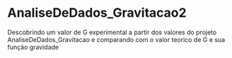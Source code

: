 # AnaliseDeDados_Gravitacao2
Descobrindo um valor de G experimental a partir dos valores do projeto AnaliseDeDados_Gravitacao e comparando com o valor teorico de G e sua função gravidade
